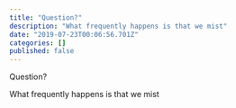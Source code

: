 ```yaml
---
title: "Question?"
description: "What frequently happens is that we mist"
date: "2019-07-23T00:06:56.701Z"
categories: []
published: false
---
```


  

Question?

  

What frequently happens is that we mist
